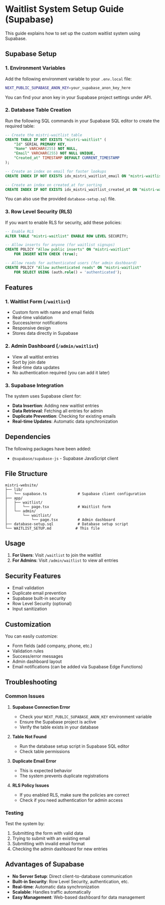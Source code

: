 # Waitlist System Setup Guide (Supabase)

This guide explains how to set up the custom waitlist system using Supabase.

## Supabase Setup

### 1. Environment Variables

Add the following environment variable to your `.env.local` file:

```bash
NEXT_PUBLIC_SUPABASE_ANON_KEY=your_supabase_anon_key_here
```

You can find your anon key in your Supabase project settings under API.

### 2. Database Table Creation

Run the following SQL commands in your Supabase SQL editor to create the required table:

```sql
-- Create the mistri-waitlist table
CREATE TABLE IF NOT EXISTS "mistri-waitlist" (
    "Id" SERIAL PRIMARY KEY,
    "Name" VARCHAR(255) NOT NULL,
    "Email" VARCHAR(255) NOT NULL UNIQUE,
    "Created_at" TIMESTAMP DEFAULT CURRENT_TIMESTAMP
);

-- Create an index on email for faster lookups
CREATE INDEX IF NOT EXISTS idx_mistri_waitlist_email ON "mistri-waitlist"("Email");

-- Create an index on created_at for sorting
CREATE INDEX IF NOT EXISTS idx_mistri_waitlist_created_at ON "mistri-waitlist"("Created_at");
```

You can also use the provided `database-setup.sql` file.

### 3. Row Level Security (RLS)

If you want to enable RLS for security, add these policies:

```sql
-- Enable RLS
ALTER TABLE "mistri-waitlist" ENABLE ROW LEVEL SECURITY;

-- Allow inserts for anyone (for waitlist signups)
CREATE POLICY "Allow public inserts" ON "mistri-waitlist"
    FOR INSERT WITH CHECK (true);

-- Allow reads for authenticated users (for admin dashboard)
CREATE POLICY "Allow authenticated reads" ON "mistri-waitlist"
    FOR SELECT USING (auth.role() = 'authenticated');
```

## Features

### 1. Waitlist Form (`/waitlist`)
- Custom form with name and email fields
- Real-time validation
- Success/error notifications
- Responsive design
- Stores data directly in Supabase

### 2. Admin Dashboard (`/admin/waitlist`)
- View all waitlist entries
- Sort by join date
- Real-time data updates
- No authentication required (you can add it later)

### 3. Supabase Integration

The system uses Supabase client for:
- **Data Insertion**: Adding new waitlist entries
- **Data Retrieval**: Fetching all entries for admin
- **Duplicate Prevention**: Checking for existing emails
- **Real-time Updates**: Automatic data synchronization

## Dependencies

The following packages have been added:
- `@supabase/supabase-js` - Supabase JavaScript client

## File Structure

```
mistri-website/
├── lib/
│   └── supabase.ts              # Supabase client configuration
├── app/
│   ├── waitlist/
│   │   └── page.tsx             # Waitlist form
│   └── admin/
│       └── waitlist/
│           └── page.tsx         # Admin dashboard
├── database-setup.sql           # Database setup script
└── WAITLIST_SETUP.md           # This file
```

## Usage

1. **For Users**: Visit `/waitlist` to join the waitlist
2. **For Admins**: Visit `/admin/waitlist` to view all entries

## Security Features

- Email validation
- Duplicate email prevention
- Supabase built-in security
- Row Level Security (optional)
- Input sanitization

## Customization

You can easily customize:
- Form fields (add company, phone, etc.)
- Validation rules
- Success/error messages
- Admin dashboard layout
- Email notifications (can be added via Supabase Edge Functions)

## Troubleshooting

### Common Issues

1. **Supabase Connection Error**
   - Check your `NEXT_PUBLIC_SUPABASE_ANON_KEY` environment variable
   - Ensure the Supabase project is active
   - Verify the table exists in your database

2. **Table Not Found**
   - Run the database setup script in Supabase SQL editor
   - Check table permissions

3. **Duplicate Email Error**
   - This is expected behavior
   - The system prevents duplicate registrations

4. **RLS Policy Issues**
   - If you enabled RLS, make sure the policies are correct
   - Check if you need authentication for admin access

### Testing

Test the system by:
1. Submitting the form with valid data
2. Trying to submit with an existing email
3. Submitting with invalid email format
4. Checking the admin dashboard for new entries

## Advantages of Supabase

- **No Server Setup**: Direct client-to-database communication
- **Built-in Security**: Row Level Security, authentication, etc.
- **Real-time**: Automatic data synchronization
- **Scalable**: Handles traffic automatically
- **Easy Management**: Web-based dashboard for data management
